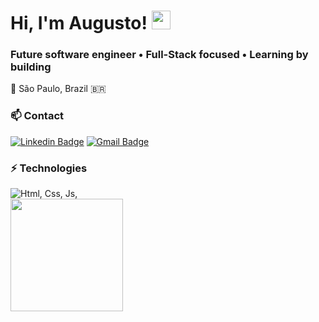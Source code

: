 # Hi, I'm Augusto! <img src="https://media.giphy.com/media/hvRJCLFzcasrR4ia7z/giphy.gif" width="30"/>

### Future software engineer • Full-Stack focused • Learning by building
📍 São Paulo, Brazil 🇧🇷

### 📫 Contact
[![Linkedin Badge](https://img.shields.io/badge/-Linkedin-blue?style=flat-square&logo=Linkedin&logoColor=white&link=https://www.linkedin.com/in/augusto-valerio-7138432ba/)](https://www.linkedin.com/in/augusto-valerio-7138432ba/) 
[![Gmail Badge](https://img.shields.io/badge/-augusto.valerio.dev@gmail.com-c14438?style=flat-square&logo=Gmail&logoColor=white&link=mailto:augusto.valerio.dev@gmail.com)](mailto:augusto.valerio.dev@gmail.com)


### ⚡ Technologies
 <img src="https://skillicons.dev/icons?i=html,css,js,react,tailwind,py&theme=dark" alt="Html, Css, Js,"/>

 <div>
  <img src="https://github-readme-stats.vercel.app/api?username=Augusto-Valerio&cache_seconds=30&show_icons=true&theme=dark&title_color=4FC3F7&text_color=D3D3D3&icon_color=81C784&bg_color=000&border_color=294D61" height="180px"/>
</div>
